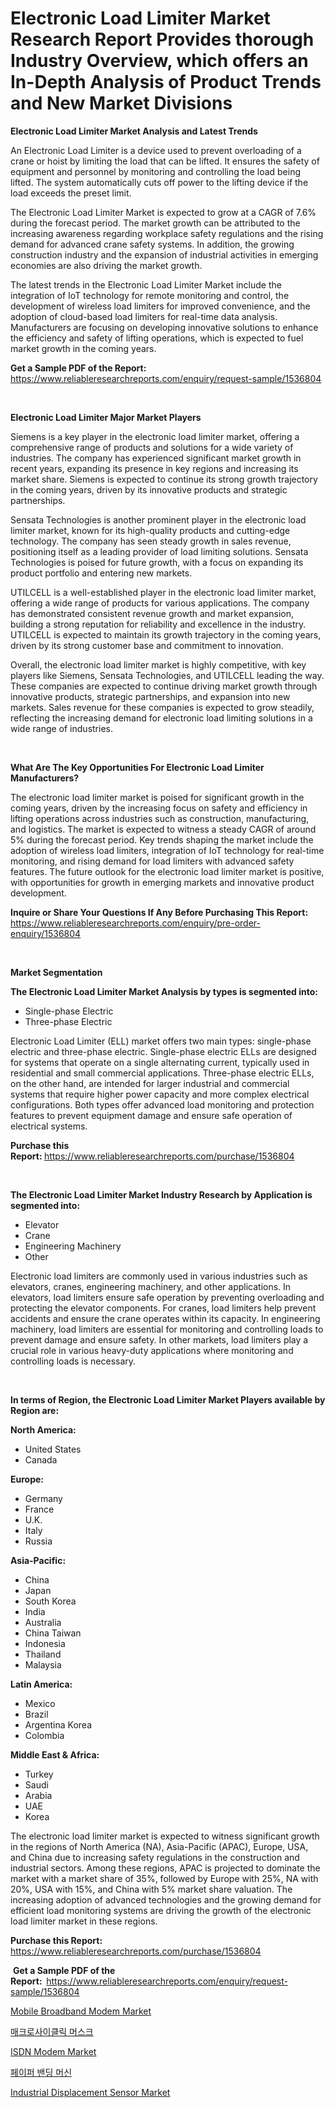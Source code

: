<p><h1>Electronic Load Limiter Market Research Report Provides thorough Industry Overview, which offers an In-Depth Analysis of Product Trends and New Market Divisions</h1></p><p><strong>Electronic Load Limiter Market Analysis and Latest Trends</strong></p>
<p><p>An Electronic Load Limiter is a device used to prevent overloading of a crane or hoist by limiting the load that can be lifted. It ensures the safety of equipment and personnel by monitoring and controlling the load being lifted. The system automatically cuts off power to the lifting device if the load exceeds the preset limit.</p><p>The Electronic Load Limiter Market is expected to grow at a CAGR of 7.6% during the forecast period. The market growth can be attributed to the increasing awareness regarding workplace safety regulations and the rising demand for advanced crane safety systems. In addition, the growing construction industry and the expansion of industrial activities in emerging economies are also driving the market growth.</p><p>The latest trends in the Electronic Load Limiter Market include the integration of IoT technology for remote monitoring and control, the development of wireless load limiters for improved convenience, and the adoption of cloud-based load limiters for real-time data analysis. Manufacturers are focusing on developing innovative solutions to enhance the efficiency and safety of lifting operations, which is expected to fuel market growth in the coming years.</p></p>
<p><strong>Get a Sample PDF of the Report:&nbsp;</strong> <a href="https://www.reliableresearchreports.com/enquiry/request-sample/1536804">https://www.reliableresearchreports.com/enquiry/request-sample/1536804</a></p>
<p>&nbsp;</p>
<p><strong>Electronic Load Limiter Major Market Players</strong></p>
<p><p>Siemens is a key player in the electronic load limiter market, offering a comprehensive range of products and solutions for a wide variety of industries. The company has experienced significant market growth in recent years, expanding its presence in key regions and increasing its market share. Siemens is expected to continue its strong growth trajectory in the coming years, driven by its innovative products and strategic partnerships.</p><p>Sensata Technologies is another prominent player in the electronic load limiter market, known for its high-quality products and cutting-edge technology. The company has seen steady growth in sales revenue, positioning itself as a leading provider of load limiting solutions. Sensata Technologies is poised for future growth, with a focus on expanding its product portfolio and entering new markets.</p><p>UTILCELL is a well-established player in the electronic load limiter market, offering a wide range of products for various applications. The company has demonstrated consistent revenue growth and market expansion, building a strong reputation for reliability and excellence in the industry. UTILCELL is expected to maintain its growth trajectory in the coming years, driven by its strong customer base and commitment to innovation.</p><p>Overall, the electronic load limiter market is highly competitive, with key players like Siemens, Sensata Technologies, and UTILCELL leading the way. These companies are expected to continue driving market growth through innovative products, strategic partnerships, and expansion into new markets. Sales revenue for these companies is expected to grow steadily, reflecting the increasing demand for electronic load limiting solutions in a wide range of industries.</p></p>
<p>&nbsp;</p>
<p><strong>What Are The Key Opportunities For Electronic Load Limiter Manufacturers?</strong></p>
<p><p>The electronic load limiter market is poised for significant growth in the coming years, driven by the increasing focus on safety and efficiency in lifting operations across industries such as construction, manufacturing, and logistics. The market is expected to witness a steady CAGR of around 5% during the forecast period. Key trends shaping the market include the adoption of wireless load limiters, integration of IoT technology for real-time monitoring, and rising demand for load limiters with advanced safety features. The future outlook for the electronic load limiter market is positive, with opportunities for growth in emerging markets and innovative product development.</p></p>
<p><strong>Inquire or Share Your Questions If Any Before Purchasing This Report:</strong> <a href="https://www.reliableresearchreports.com/enquiry/pre-order-enquiry/1536804">https://www.reliableresearchreports.com/enquiry/pre-order-enquiry/1536804</a></p>
<p>&nbsp;</p>
<p><strong>Market Segmentation</strong></p>
<p><strong>The Electronic Load Limiter Market Analysis by types is segmented into:</strong></p>
<p><ul><li>Single-phase Electric</li><li>Three-phase Electric</li></ul></p>
<p><p>Electronic Load Limiter (ELL) market offers two main types: single-phase electric and three-phase electric. Single-phase electric ELLs are designed for systems that operate on a single alternating current, typically used in residential and small commercial applications. Three-phase electric ELLs, on the other hand, are intended for larger industrial and commercial systems that require higher power capacity and more complex electrical configurations. Both types offer advanced load monitoring and protection features to prevent equipment damage and ensure safe operation of electrical systems.</p></p>
<p><strong>Purchase this Report:&nbsp;</strong><a href="https://www.reliableresearchreports.com/purchase/1536804">https://www.reliableresearchreports.com/purchase/1536804</a></p>
<p>&nbsp;</p>
<p><strong>The Electronic Load Limiter Market Industry Research by Application is segmented into:</strong></p>
<p><ul><li>Elevator</li><li>Crane</li><li>Engineering Machinery</li><li>Other</li></ul></p>
<p><p>Electronic load limiters are commonly used in various industries such as elevators, cranes, engineering machinery, and other applications. In elevators, load limiters ensure safe operation by preventing overloading and protecting the elevator components. For cranes, load limiters help prevent accidents and ensure the crane operates within its capacity. In engineering machinery, load limiters are essential for monitoring and controlling loads to prevent damage and ensure safety. In other markets, load limiters play a crucial role in various heavy-duty applications where monitoring and controlling loads is necessary.</p></p>
<p>&nbsp;</p>
<p><strong>In terms of Region, the Electronic Load Limiter Market Players available by Region are:</strong></p>
<p>
    <p> <strong> North America: </strong>
        <ul>
            <li>United States</li>
            <li>Canada</li>
        </ul>
        </p> 
    <p> <strong> Europe: </strong>
        <ul>
            <li>Germany</li>
            <li>France</li>
            <li>U.K.</li>
            <li>Italy</li>
            <li>Russia</li>
        </ul>
        </p> 
    <p> <strong> Asia-Pacific: </strong>
        <ul>
            <li>China</li>
            <li>Japan</li>
            <li>South Korea</li>
            <li>India</li>
            <li>Australia</li>
            <li>China Taiwan</li>
            <li>Indonesia</li>
            <li>Thailand</li>
            <li>Malaysia</li>
        </ul>
        </p> 
    <p> <strong> Latin America: </strong>
        <ul>
            <li>Mexico</li>
            <li>Brazil</li>
            <li>Argentina Korea</li>
            <li>Colombia</li>
        </ul>
        </p> 
    <p> <strong> Middle East & Africa: </strong>
        <ul>
            <li>Turkey</li>
            <li>Saudi</li>
            <li>Arabia</li>
            <li>UAE</li>
            <li>Korea</li>
        </ul>
    </p>
    </p>
<p><p>The electronic load limiter market is expected to witness significant growth in the regions of North America (NA), Asia-Pacific (APAC), Europe, USA, and China due to increasing safety regulations in the construction and industrial sectors. Among these regions, APAC is projected to dominate the market with a market share of 35%, followed by Europe with 25%, NA with 20%, USA with 15%, and China with 5% market share valuation. The increasing adoption of advanced technologies and the growing demand for efficient load monitoring systems are driving the growth of the electronic load limiter market in these regions.</p></p>
<p><strong>Purchase this Report: </strong><a href="https://www.reliableresearchreports.com/purchase/1536804">https://www.reliableresearchreports.com/purchase/1536804</a></p>
<p>&nbsp;<strong>Get a Sample PDF of the Report:&nbsp;&nbsp;</strong><a href="https://www.reliableresearchreports.com/enquiry/request-sample/1536804">https://www.reliableresearchreports.com/enquiry/request-sample/1536804</a></p>
<p><strong></strong></p>
<p><p><a href="https://github.com/yemakinde/Market-Research-Report-List-2/blob/main/mobile-broadband-modem-market.md">Mobile Broadband Modem Market</a></p><p><a href="https://medium.com/@josefarice/%EB%A7%A4%ED%81%AC%EB%A1%9C%EC%82%AC%EC%9D%B4%ED%81%B4%EB%A6%AD-%EB%A8%B8%EC%8A%A4%ED%81%AC-%EC%8B%9C%EC%9E%A5-%EC%A2%85%EB%A5%98-%EC%9D%91%EC%9A%A9-%EB%B0%8F-%EC%A7%80%EB%A6%AC%EC%A0%81%EC%9D%B8-%EB%A9%B4%EC%97%90%EC%84%9C%EC%9D%98-%ED%8F%AC%EA%B4%84%EC%A0%81%EC%9D%B8-%ED%8F%89%EA%B0%80-a84c9b13c45e">매크로사이클릭 머스크</a></p><p><a href="https://github.com/jsmusil/Market-Research-Report-List-2/blob/main/isdn-modem-market.md">ISDN Modem Market</a></p><p><a href="https://medium.com/@jackiefauhey9089475/%EC%A7%80%EC%B0%B8%EC%A7%80-%EB%B4%89%ED%95%A9%EA%B8%B0-%EC%8B%9C%EC%9E%A5-%EA%B2%BD%EC%9F%81-%EB%B6%84%EC%84%9D-%EC%8B%9C%EC%9E%A5-%EB%8F%99%ED%96%A5-%EB%B0%8F-2031%EB%85%84%EA%B9%8C%EC%A7%80-%EC%98%88%EC%B8%A1-937e5682ed02">페이퍼 밴딩 머신</a></p><p><a href="https://medium.com/@sarahhopkins94/decoding-industrial-displacement-sensor-market-metrics-market-share-trends-and-growth-patterns-fde37e1e1d33">Industrial Displacement Sensor Market</a></p></p>